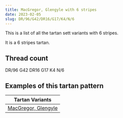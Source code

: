```yaml
---
title: MacGregor, Glengyle with 6 stripes
date: 2023-02-05
slug: DR/96/G42/DR16/G17/K4/N/6
---
```

This is a list of all the tartan sett variants with 6 stripes.

It is a 6 stripes tartan.


## Thread count
DR/96 G42 DR16 G17 K4 N/6

## Examples of this tartan pattern

| Tartan Variants |
|---------------|
| [MacGregor, Glengyle](/variants/dr/96/g42/dr16/g17/k4/n/6-dr900030-g008000-k000000-n808080)||
